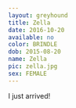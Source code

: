 ```yaml
---
layout: greyhound
title: Zella
date: 2016-10-20
available: no
color: BRINDLE
dob: 2015-08-20
name: Zella
pic: zella.jpg
sex: FEMALE
---
```


I just arrived!
